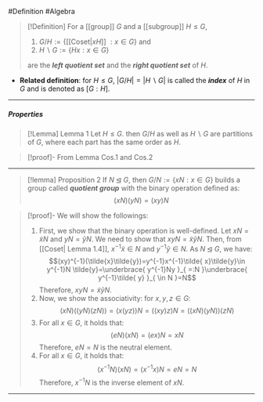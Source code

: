 #Definition #Algebra 

>[!Definition]
>For a [[group]] $G$ and a [[subgroup]] $H \leq G$, 
>1.  $G / H:=\{$[[Coset|$xH$]] $:  x\in G \}$ and
>2.  $H\backslash G:=\{ Hx: x\in G\}$
>
>are the ***left quotient set*** and the ***right quotient set*** of $H$.
- **Related definition**: for $H\leq G$, $|G / H|=|H\backslash G|$ is called the ***index*** of $H$ in $G$ and is denoted as $[G:H].$
---
##### Properties

> [!Lemma] Lemma 1
> Let $H \leq G$. then $G / H$ as well as $H\backslash G$ are partitions of $G$, where each part has the same order as $H$.

> [!proof]-
> From Lemma Cos.1 and Cos.2

---

> [!lemma] Proposition 2
> If $N\unlhd G$, then $G / N:=\{ xN:x \in G\}$ builds a group called ***quotient group*** with the binary operation defined as: $$(xN)(yN)=(xy)N$$

> [!proof]-
> We will show the followings:
> 1. First, we show that the binary operation is well-defined. Let $xN=\tilde{x}N$ and $yN=\tilde{ y}N$. We need to show that $xyN = \tilde{x}\tilde{ y}N$. Then, from [[Coset| Lemma 1.4]], $x^{-1}\tilde{x}\in N$ and $y^{-1}\tilde{ y}\in N$. As $N \unlhd G$, we have: $$(xy)^{-1}(\tilde{x}\tilde{y})=y^{-1}x^{-1}\tilde{ x}\tilde{y}\in y^{-1}N \tilde{y}=\underbrace{ y^{-1}Ny }_{ =:N }\underbrace{ y^{-1}\tilde{ y} }_{ \in N }=N$$
>     Therefore, $xyN=\tilde{x}\tilde{y}N$.
>  2. Now, we show the associativity: for $x,y,z\in G$: $$(xN)((yN)(zN))=(x(yz))N=((xy)z)N=((xN)(yN))(zN)$$
>  3. For all $x\in G$, it holds that:$$(eN)(xN)=(ex)N=xN$$ Therefore, $eN=N$ is the neutral element.
>  4. For all $x \in G$, it holds that: $$(x^{-1}N)(xN)=(x^{-1}x)N=eN=N$$ Therefore, $x^{-1}N$ is the inverse element of $xN$.

---